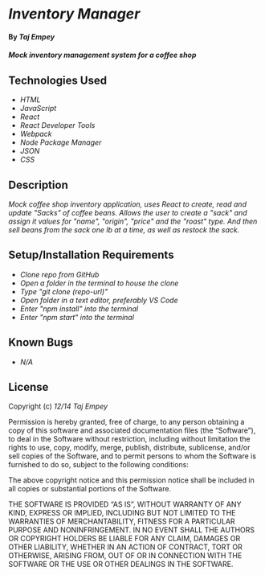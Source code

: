 # _Inventory Manager_

#### By _**Taj Empey**_

#### _Mock inventory management system for a coffee shop_

## Technologies Used

- _HTML_
- _JavaScript_
- _React_
- _React Developer Tools_
- _Webpack_
- _Node Package Manager_
- _JSON_
- _CSS_

## Description

_Mock coffee shop inventory application, uses React to create, read and update "Sacks" of coffee beans.  Allows the user to create a "sack" and assign it values for "name", "origin", "price" and the "roast" type.  And then sell beans from the sack one lb at a time, as well as restock the sack._

## Setup/Installation Requirements

- _Clone repo from GitHub_
- _Open a folder in the terminal to house the clone_
- _Type "git clone (repo-url)"_
- _Open folder in a text editor, preferably VS Code_
- _Enter "npm install" into the terminal_
- _Enter "npm start" into the terminal_

## Known Bugs

- _N/A_

## License

Copyright (c) _12/14_ _Taj Empey_

Permission is hereby granted, free of charge, to any person obtaining a copy of this software and associated documentation files (the “Software”), to deal in the Software without restriction, including without limitation the rights to use, copy, modify, merge, publish, distribute, sublicense, and/or sell copies of the Software, and to permit persons to whom the Software is furnished to do so, subject to the following conditions:

The above copyright notice and this permission notice shall be included in all copies or substantial portions of the Software.

THE SOFTWARE IS PROVIDED “AS IS”, WITHOUT WARRANTY OF ANY KIND, EXPRESS OR IMPLIED, INCLUDING BUT NOT LIMITED TO THE WARRANTIES OF MERCHANTABILITY, FITNESS FOR A PARTICULAR PURPOSE AND NONINFRINGEMENT. IN NO EVENT SHALL THE AUTHORS OR COPYRIGHT HOLDERS BE LIABLE FOR ANY CLAIM, DAMAGES OR OTHER LIABILITY, WHETHER IN AN ACTION OF CONTRACT, TORT OR OTHERWISE, ARISING FROM, OUT OF OR IN CONNECTION WITH THE SOFTWARE OR THE USE OR OTHER DEALINGS IN THE SOFTWARE.